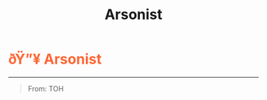 ﻿---
lang: en-US
title: Arsonist
prev:
next:
---

# <font color="#ff6633">ðŸ”¥ <b>Arsonist</b></font> <Badge text="Killing" type="tip" vertical="middle"/>
---

> From: TOH
